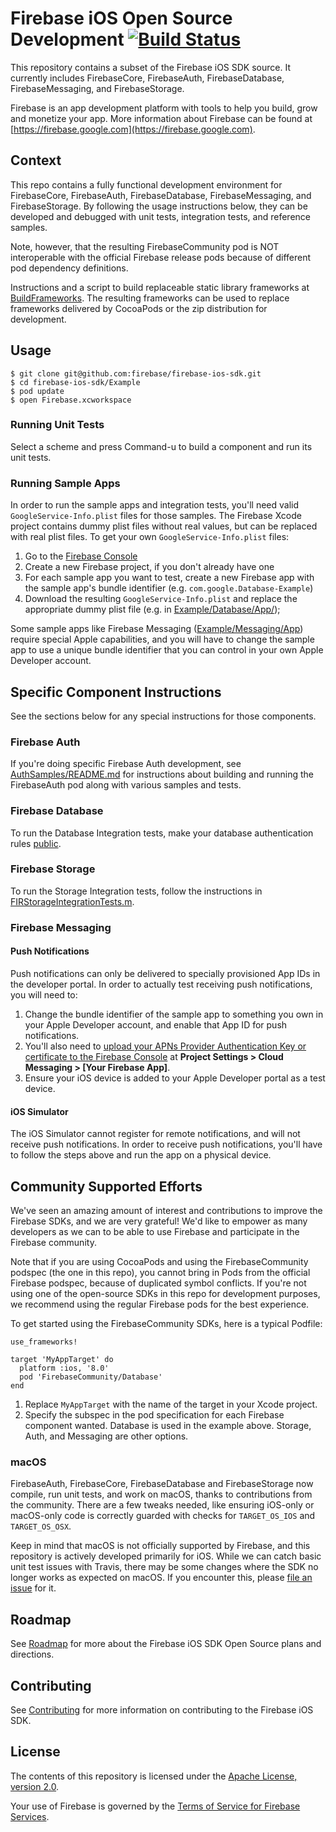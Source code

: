 # Firebase iOS Open Source Development [![Build Status](https://travis-ci.org/firebase/firebase-ios-sdk.svg?branch=master)](https://travis-ci.org/firebase/firebase-ios-sdk)

This repository contains a subset of the Firebase iOS SDK source. It currently
includes FirebaseCore, FirebaseAuth, FirebaseDatabase, FirebaseMessaging, and
FirebaseStorage.

Firebase is an app development platform with tools to help you build, grow and
monetize your app. More information about Firebase can be found at
[https://firebase.google.com](https://firebase.google.com).

## Context

This repo contains a fully functional development environment for FirebaseCore,
FirebaseAuth, FirebaseDatabase, FirebaseMessaging, and FirebaseStorage. By
following the usage instructions below, they can be developed and debugged with
unit tests, integration tests, and reference samples.

Note, however, that the resulting FirebaseCommunity pod is NOT interoperable with the
official Firebase release pods because of different pod dependency definitions.

Instructions and a script to build replaceable static library
frameworks at [BuildFrameworks](BuildFrameworks). The
resulting frameworks can be used to replace frameworks delivered by CocoaPods or
the zip distribution for development.

## Usage

```
$ git clone git@github.com:firebase/firebase-ios-sdk.git
$ cd firebase-ios-sdk/Example
$ pod update
$ open Firebase.xcworkspace
```
### Running Unit Tests

Select a scheme and press Command-u to build a component and run its unit tests.

### Running Sample Apps
In order to run the sample apps and integration tests, you'll need valid
`GoogleService-Info.plist` files for those samples. The Firebase Xcode project contains dummy plist files without real values, but can be replaced with real plist files. To get your own `GoogleService-Info.plist` files:

1. Go to the [Firebase Console](https://console.firebase.google.com/)
2. Create a new Firebase project, if you don't already have one
3. For each sample app you want to test, create a new Firebase app with the sample app's bundle identifier (e.g. `com.google.Database-Example`)
4. Download the resulting `GoogleService-Info.plist` and replace the appropriate dummy plist file (e.g. in [Example/Database/App/](Example/Database/App/));

Some sample apps like Firebase Messaging ([Example/Messaging/App](Example/Messaging/App)) require special Apple capabilities, and you will have to change the sample app to use a unique bundle identifier that you can control in your own Apple Developer account.

## Specific Component Instructions
See the sections below for any special instructions for those components.

### Firebase Auth

If you're doing specific Firebase Auth development, see
[AuthSamples/README.md](AuthSamples/README.md) for instructions about
building and running the FirebaseAuth pod along with various samples and tests.

### Firebase Database

To run the Database Integration tests, make your database authentication rules
[public](https://firebase.google.com/docs/database/security/quickstart).

### Firebase Storage

To run the Storage Integration tests, follow the instructions in
[FIRStorageIntegrationTests.m](Example/Storage/Tests/Integration/FIRStorageIntegrationTests.m).

### Firebase Messaging

#### Push Notifications

Push notifications can only be delivered to specially provisioned App IDs in the developer portal. In order to actually test receiving push notifications, you will need to:

1. Change the bundle identifier of the sample app to something you own in your Apple Developer account, and enable that App ID for push notifications.
2. You'll also need to [upload your APNs Provider Authentication Key or certificate to the Firebase Console](https://firebase.google.com/docs/cloud-messaging/ios/certs) at **Project Settings > Cloud Messaging > [Your Firebase App]**.
3. Ensure your iOS device is added to your Apple Developer portal as a test device.

#### iOS Simulator

The iOS Simulator cannot register for remote notifications, and will not receive push notifications. In order to receive push notifications, you'll have to follow the steps above and run the app on a physical device.

## Community Supported Efforts

We've seen an amazing amount of interest and contributions to improve the Firebase SDKs, and we are very grateful!  We'd like to empower as many developers as we can to be able to use Firebase and participate in the Firebase community.

Note that if you are using CocoaPods and using the FirebaseCommunity podspec (the one in this repo), you cannot bring in Pods from the official Firebase podspec, because of duplicated symbol conflicts. If you're not using one of the open-source SDKs in this repo for development purposes, we recommend using the regular Firebase pods for the best experience.

To get started using the FirebaseCommunity SDKs, here is a typical Podfile:

```
use_frameworks!

target 'MyAppTarget' do
  platform :ios, '8.0'
  pod 'FirebaseCommunity/Database'
end
```
1. Replace `MyAppTarget` with the name of the target in your Xcode project.
2. Specify the subspec in the pod specification for each Firebase component wanted. Database is
used in the example above. Storage, Auth, and Messaging are other options.

### macOS
FirebaseAuth, FirebaseCore, FirebaseDatabase and FirebaseStorage now compile, run unit tests, and work on macOS, thanks to contributions from the community. There are a few tweaks needed, like ensuring iOS-only or macOS-only code is correctly guarded with checks for `TARGET_OS_IOS` and `TARGET_OS_OSX`.

Keep in mind that macOS is not officially supported by Firebase, and this repository is actively developed primarily for iOS. While we can catch basic unit test issues with Travis, there may be some changes where the SDK no longer works as expected on macOS. If you encounter this, please [file an issue](https://github.com/firebase/firebase-ios-sdk/issues) for it.

## Roadmap

See [Roadmap](ROADMAP.md) for more about the Firebase iOS SDK Open Source
plans and directions.

## Contributing

See [Contributing](CONTRIBUTING.md) for more information on contributing to the Firebase
iOS SDK.

## License

The contents of this repository is licensed under the
[Apache License, version 2.0](http://www.apache.org/licenses/LICENSE-2.0).

Your use of Firebase is governed by the
[Terms of Service for Firebase Services](https://firebase.google.com/terms/).
